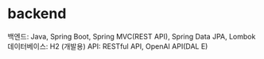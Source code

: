 # backend
백엔드: Java, Spring Boot, Spring MVC(REST API), Spring Data JPA, Lombok
데이터베이스: H2 (개발용)
API: RESTful API, OpenAI API(DAL E)
